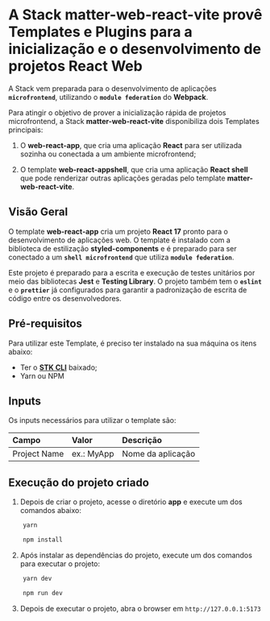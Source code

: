 # A Stack **matter-web-react-vite** provê Templates e Plugins para a inicialização e o desenvolvimento de projetos **React Web**

A Stack vem preparada para o desenvolvimento de aplicações **`microfrontend`**, utilizando o **`module federation`** do **Webpack**.

Para atingir o objetivo de prover a inicialização rápida de projetos microfrontend, a Stack **matter-web-react-vite** disponibiliza dois Templates principais:

1. O **web-react-app**, que cria uma aplicação **React** para ser utilizada sozinha ou conectada a um ambiente microfrontend;

2. O template **web-react-appshell**, que cria uma aplicação **React shell** que pode renderizar outras aplicações geradas pelo template **matter-web-react-vite**.  

## **Visão Geral**

O template **web-react-app** cria um projeto **React 17** pronto para o desenvolvimento de aplicações web. O template é instalado com a biblioteca de estilização **styled-components** e é preparado para ser conectado a um **`shell microfrontend`** que utiliza **`module federation`**.

Este projeto é preparado para a escrita e execução de testes unitários por meio das bibliotecas **Jest** e **Testing Library**. O projeto também tem o **`eslint`** e o **`prettier`** já configurados para garantir a padronização de escrita de código entre os desenvolvedores.

## Pré-requisitos

Para utilizar este Template, é preciso ter instalado na sua máquina os itens abaixo:  

- Ter o [**STK CLI**](https://stackspot.com.br/) baixado;  
- Yarn ou NPM

## Inputs

Os inputs necessários para utilizar o template são:

| **Campo**    | **Valor**     | **Descrição**              |
| :----------- | :------------ | :------------------------- |
| Project Name | ex.: MyApp    | Nome da aplicação          |

## Execução do projeto criado

1. Depois de criar o projeto, acesse o diretório **app** e execute um dos comandos abaixo:  

```bash
    yarn
```

```bash
    npm install
```

2. Após instalar as dependências do projeto, execute um dos comandos para executar o projeto:  

```bash
    yarn dev
```

```bash
    npm run dev
```

3. Depois de executar o projeto, abra o browser em `http://127.0.0.1:5173`
